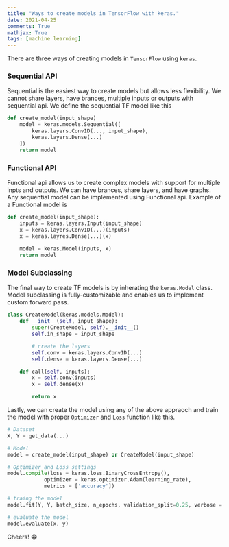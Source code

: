 ```yaml
---
title: "Ways to create models in TensorFlow with keras."
date: 2021-04-25
comments: True
mathjax: True
tags: [machine learning]
---
```


There are three ways of creating models in `TensorFlow` using `keras`.

### Sequential API

Sequential is the easiest way to create models but allows less flexibility. We cannot share layers, have brances, multiple inputs or outputs
with sequential api. We define the sequential TF model like this
```python
def create_model(input_shape)
    model = keras.models.Sequential([
        keras.layers.Conv1D(..., input_shape),
        keras.layers.Dense(...)
    ])
    return model
```

### Functional API

Functional api allows us to create complex models with support for multiple inpts and outputs. We can have brances, share layers, and have graphs.
Any sequential model can be implemented using Functional api. Example of a Functional model is 
```python
def create_model(input_shape):
    inputs = keras.layers.Input(input_shape)
    x = keras.layers.Conv1D(...)(inputs)
    x = keras.layres.Dense(...)(x)
    
    model = keras.Model(inputs, x)
    return model
```

### Model Subclassing

The final way to create TF models is by inherating the `keras.Model` class. Model subclassing is fully-customizable and enables us to implement custom forward pass. 
```python
class CreateModel(keras.models.Model):
    def __init__(self, input_shape):
        super(CreateModel, self).__init__()
        self.in_shape = input_shape

        # create the layers
        self.conv = keras.layers.Conv1D(...)
        self.dense = keras.layers.Dense(...)

    def call(self, inputs):
        x = self.conv(inputs)
        x = self.dense(x)

        return x
```

Lastly, we can create the model using any of the above appraoch and train the model with proper `Optimizer` and `Loss` function like this.
```python
# Dataset
X, Y = get_data(...) 

# Model
model = create_model(input_shape) or CreateModel(input_shape)

# Optimizer and Loss settings
model.compile(loss = keras.loss.BinaryCrossEntropy(), 
            optimizer = keras.optimizer.Adam(learning_rate),
            metrics = ['accuracy'])

# traing the model
model.fit(Y, Y, batch_size, n_epochs, validation_split=0.25, verbose = 1)

# evaluate the model
model.evaluate(x, y)
```

Cheers! :grin: